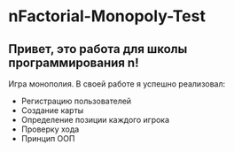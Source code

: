# nFactorial-Monopoly-Test
## Привет, это работа для школы программирования n!

Игра монополия. 
В своей работе я успешно реализовал:
- Регистрацию пользователей
- Создание карты
- Определение позиции каждого игрока
- Проверку хода
- Принцип ООП
